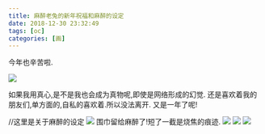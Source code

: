 ```yaml
---
title: 麻醉老兔的新年祝福和麻醉的设定
date: 2018-12-30 23:32:49
tags: [oc]
categories: [画]
---
```

今年也辛苦啦.

<a data-fancybox="gallery" href="P046_1.jpeg"><img src="-P046_1.jpeg"></a>

如果我用真心,是不是我也会成为真物呢,即使是网络形成的幻觉.
还是喜欢着我的朋友们,单方面的,自私的喜欢着.所以没法离开.
又是一年了呢!

//这里是关于麻醉的设定
<a data-fancybox="gallery" href="P046_2.png"><img src="P046_2.png"></a>
围巾留给麻醉了!短了一截是烧焦的痕迹.
<a data-fancybox="gallery" href="P046_3.png"><img src="P046_3.png"></a>
<a data-fancybox="gallery" href="P046_4.png"><img src="P046_4.png"></a>
<a data-fancybox="gallery" href="P046_5.png"><img src="P046_5.png"></a>
